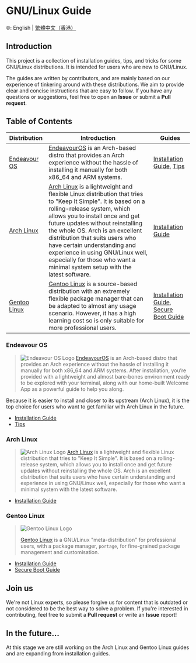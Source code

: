 # GNU/Linux Guide

🌐: English | [繁體中文（香港）](./README.zh-HK.md)

## Introduction

This project is a collection of installation guides, tips, and tricks for some GNU/Linux distributions. It is intended for users who are new to GNU/Linux. 

The guides are written by contributors, and are mainly based on our experience of tinkering around with these distributions. We aim to provide clear and concise instructions that are easy to follow. If you have any questions or suggestions, feel free to open an **Issue** or submit a **Pull request**.

## Table of Contents

| Distribution | Introduction | Guides |
| --- | --- | --- |
| [Endeavour OS](#endeavour-os) | [EndeavourOS](https://endeavouros.com/) is an Arch-based distro that provides an Arch experience without the hassle of installing it manually for both x86_64 and ARM systems. | [Installation Guide](EOS%20Guide/Installation%20Guide%20for%20Endeavour%20OS%2C%20A%20Distro%20Based%20On%20archlinux.md), [Tips](EOS%20Guide/Advanced%20Guide%20for%20Endeavour%20OS.md) |
| [Arch Linux](#arch-linux) | [Arch Linux](https://www.archlinux.org/) is a lightweight and flexible Linux distribution that tries to "Keep It Simple". It is based on a rolling-release system, which allows you to install once and get future updates without reinstalling the whole OS. Arch is an excellent distribution that suits users who have certain understanding and experience in using GNU/Linux well, especially for those who want a minimal system setup with the latest software. | [Installation Guide](Arch%20Linux%20Guide/Installation%20Guide%20for%20Arch%20Linux.md) |
| [Gentoo Linux](#gentoo-linux) | [Gentoo Linux](https://www.gentoo.org/) is a source-based distribution with an extremely flexible package manager that can be adapted to almost any usage scenario. However, it has a high learning cost so is only suitable for more professional users. | [Installation Guide](Gentoo%20Guide/Installation%20Guide%20for%20Gentoo%20Linux%20(Advanced%20user%20only).md), [Secure Boot Guide](Gentoo%20Guide/Instructions%20for%20enabling%20Secure%20Boot%20via%20Shim%20on%20Gentoo.md) |

### Endeavour OS

> ![Endeavour OS Logo](https://i0.wp.com/endeavouros.com/wp-content/uploads/2021/04/cropped-Endeavour-horizontal-white.png)
> [EndeavourOS](https://endeavouros.com/) is an Arch-based distro that provides an Arch experience without the hassle of installing it manually for both x86_64 and ARM systems. After installation, you’re provided with a lightweight and almost bare-bones environment ready to be explored with your terminal, along with our home-built Welcome App as a powerful guide to help you along.

Because it is easier to install and closer to its upstream (Arch Linux), it is the top choice for users who want to get familiar with Arch Linux in the future.

- [Installation Guide](EOS%20Guide/Installation%20Guide%20for%20Endeavour%20OS%2C%20A%20Distro%20Based%20On%20archlinux.md)
- [Tips](EOS%20Guide/Advanced%20Guide%20for%20Endeavour%20OS.md)

### Arch Linux

> ![Arch Linux Logo](https://archlinux.org/static/logos/archlinux-logo-dark-scalable.518881f04ca9.svg)
> [Arch Linux](https://www.archlinux.org/) is a lightweight and flexible Linux distribution that tries to "Keep It Simple". It is based on a rolling-release system, which allows you to install once and get future updates without reinstalling the whole OS. Arch is an excellent distribution that suits users who have certain understanding and experience in using GNU/Linux well, especially for those who want a minimal system with the latest software.

- [Installation Guide](Arch%20Linux%20Guide/Installation%20Guide%20for%20Arch%20Linux.md)

### Gentoo Linux

> ![Gentoo Linux Logo](https://assets.gentoo.org/tyrian/v1/site-logo.svg)
>
> [Gentoo Linux](https://www.gentoo.org/) is a GNU/Linux "meta-distribution" for professional users, with a package manager, `portage`, for fine-grained package management and customisation.

- [Installation Guide](Gentoo%20Guide/Installation%20Guide%20for%20Gentoo%20Linux%20(Advanced%20user%20only).md) 
- [Secure Boot Guide](Gentoo%20Guide/Instructions%20for%20enabling%20Secure%20Boot%20via%20Shim%20on%20Gentoo.md)

## Join us

We're not Linux experts, so please forgive us for content that is outdated or not considered to be the best way to solve a problem. If you're interested in contributing, feel free to submit a **Pull request** or write an **Issue** report!

## In the future...

At this stage we are still working on the Arch Linux and Gentoo Linux guides and are expanding from installation guides.